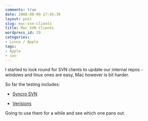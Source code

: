 ```yaml
---
comments: true
date: 2008-08-09 17:45:39
layout: post
slug: mac-svn-clients
title: Mac SVN Clients
wordpress_id: 29
categories:
- Linux / Apple
tags:
- Apple
- svn
---
```


I started to look round for SVN clients to update our internal repos - windows and linux ones are easy, Mac however is bit harder.

So far the testing includes:



	
  * [Syncro SVN](http://www.syncrosvnclient.com/)

	
  * [Verisions](http://www.versionsapp.com/)


Going to use them for a while and see which one pans out.
